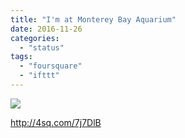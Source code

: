 ```yaml
---
title: "I'm at Monterey Bay Aquarium"
date: 2016-11-26
categories: 
  - "status"
tags: 
  - "foursquare"
  - "ifttt"
---
```


![](images/1DgniZ6)  
  
http://4sq.com/7j7DlB
